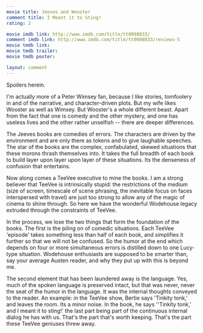 ```yaml
---
movie title: Jeeves and Wooster
comment title: I Meant it to Sting!
rating: 2

movie imdb link: http://www.imdb.com/title/tt0098833/
comment imdb link: http://www.imdb.com/title/tt0098833/reviews-5
movie tmdb link: 
movie tmdb trailer: 
movie tmdb poster: 

layout: comment
---
```


Spoilers herein.

I'm actually more of a Peter Wimsey fan, because I like stories, tomfoolery in and of the narrative, and character-driven plots. But my wife likes Wooster as well as Wimsey. But Wooster's a whole different beast. Apart from the fact that one is comedy and the other mystery, and one has useless lives and the other rather unselfish -- there are deeper differences.

The Jeeves books are comedies of errors. The characters are driven by the environment and are only there as tokens and to give laughable speeches. The star of the books are the complex, confabulated, skewed situations that these morons thrash themselves into. It takes the full breadth of each book to build layer upon layer upon layer of these situations. Its the denseness of confusion that entertains.

Now along comes a TeeVee executive to mine the books. I am a strong believer that TeeVee is intrinsically stupid: the restrictions of the medium (size of screen, timescale of scene phrasing, the inevitable focus on faces interspersed with travel) are just too strong to allow any of the magic of cinema to shine through. So here we have the wonderful Wodehouse legacy extruded through the constraints of TeeVee.

In the process, we lose the two things that form the foundation of the books. The first is the piling on of comedic situations. Each TeeVee 'episode' takes something less than half of each book, and simplifies it further so that we will not be confused. So the humor at the end which depends on four or more simultaneous errors is distilled down to one Lucy-type situation. Wodehouse enthusiasts are supposed to be smarter than, say your average Austen reader, and why they put up with this is beyond me.

The second element that has been laundered away is the language. Yes, much of the spoken language is preserved intact, but that was never, never the seat of the humor in the language. It was the internal thoughts conveyed to the reader. An example: in the TeeVee show, Bertie says 'Tinkity tonk,' and leaves the room. Its a minor noise. In the book, he says ''Tinkity tonk,' and I meant it to sting!' the last part being part of the continuous internal dialog he has with us. That's the part that's worth keeping. That's the part these TeeVee geniuses threw away.